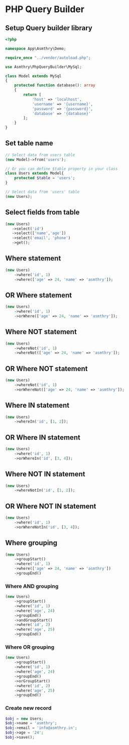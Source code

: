# PHP Query Builder

## Setup Query builder library

```PHP
<?php

namespace App\Asmthry\Demo;

require_once "../vendor/autoload.php";

use Asmthry\PhpQueryBuilder\MySql;

class Model extends MySql
{
    protected function database(): array
    {
        return [
            'host' => 'localhost',
            'username' => '{username}',
            'password' => '{password}',
            'database' => '{database}'
        ];
    }
}
```

## Set table name

```PHP
// Select data from users table
(new Model)->from('users'); 

// Or you can define $table property in your class
class Users extends Model{
    protected $table = 'users';
}

// Select data from 'users' table
(new Users); 
```

## Select fields from table

```PHP
(new Users)
   ->select('id')
   ->select(['name','age'])
   ->select('email', 'phone')
   ->get();
```

## Where statement

```PHP
(new Users)
    ->where('id', 1)
    ->where(['age' => 24, 'name' => 'asmthry']);
```
## OR Where statement

```PHP
(new Users)
    ->where('id', 1)
    ->orWhere(['age' => 24, 'name' => 'asmthry']);
```
## Where NOT statement
```PHP
(new Users)
    ->whereNot('id', 1)
    ->whereNot(['age' => 24, 'name' => 'asmthry']);
```
## OR Where NOT statement
```PHP
(new Users)
    ->whereNot('id', 1)
    ->orWhereNot(['age' => 24, 'name' => 'asmthry']);
```
## Where IN statement
```PHP
(new Users)
    ->whereIn('id', [1, 2]);
```
## OR Where IN statement
```PHP
(new Users)
    ->where('id', 1)
    ->orWhereIn('id', [3, 4]);
```
## Where NOT IN statement
```PHP
(new Users)
    ->whereNotIn('id', [1, 2]);
```
## OR Where NOT IN statement
```PHP
(new Users)
    ->where('id', 1)
    ->orWhereNotIn('id', [3, 4]);
```
## Where grouping

```PHP
(new Users)
    ->groupStart()
    ->where('id', 1)
    ->where(['age' => 24, 'name' => 'asmthry'])
    ->groupEnd()
```
### Where AND grouping

```PHP
(new Users)
    ->groupStart()
    ->where('id', 1)
    ->where('age', 24)
    ->groupEnd()
    ->andGroupStart()
    ->where('id', 2)
    ->where('age', 25)
    ->groupEnd()
```
### Where OR grouping

```PHP
(new Users)
    ->groupStart()
    ->where('id', 1)
    ->where('age', 24)
    ->groupEnd()
    ->orGroupStart()
    ->where('id', 2)
    ->where('age', 25)
    ->groupEnd()
```

### Create new record
```php
$obj = new Users;
$obj->name = 'asmthry';
$obj->email = 'info@asmthry.in';
$obj->age = '24';
$obj->save();
```